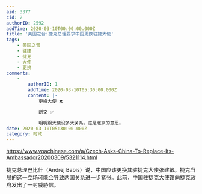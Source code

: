 ```yaml
---
aid: 3377
cid: 2
authorID: 2592
addTime: 2020-03-10T00:00:00.000Z
title: '美国之音:捷克总理要求中国更换驻捷大使'
tags:
    - 美国之音
    - 驻捷
    - 捷克
    - 大使
    - 更换
comments:
    -
        authorID: 1
        addTime: 2020-03-10T05:30:00.000Z
        content: |-
            更换大使 ❌

            断交 ✅

            明明跟大使没多大关系，这是北京的意思。
date: 2020-03-10T05:30:00.000Z
category: 时政
---
```


https://www.voachinese.com/a/Czech-Asks-China-To-Replace-Its-Ambassador20200309/5321114.html

捷克总理巴比什（Andrej Babis）说，中国应该更换其驻捷克大使张建敏。捷克当局的这一立场可能会导致两国关系进一步紧张。此前，中国驻捷克大使馆向捷克政府发出了一封威胁信。
